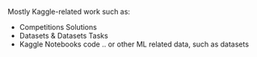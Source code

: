 Mostly Kaggle-related work such as:
- Competitions Solutions
- Datasets & Datasets Tasks 
- Kaggle Notebooks code
.. or other ML related data, such as datasets
